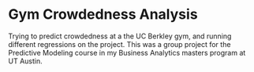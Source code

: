 # Gym Crowdedness Analysis
Trying to predict crowdedness at a the UC Berkley gym, and running different regressions on the project. This was a group project for the Predictive Modeling course in my Business Analytics masters program at UT Austin.
